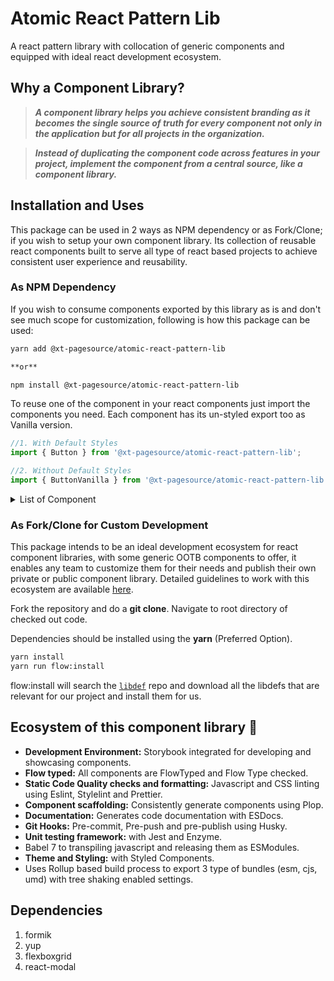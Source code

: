 # Atomic React Pattern Lib

A react pattern library with collocation of generic components and equipped with ideal react development ecosystem.

## Why a Component Library?

> **_A component library helps you achieve consistent branding as it becomes the single source of truth for every component not only in the application but for all projects in the organization._**

> **_Instead of duplicating the component code across features in your project, implement the component from a central source, like a component library._**

## Installation and Uses

This package can be used in 2 ways as NPM dependency or as Fork/Clone; if you wish to setup your own component library. Its collection of reusable react components built to serve all type of react based projects to achieve consistent user experience and reusability.

### As NPM Dependency

If you wish to consume components exported by this library as is and don't see much scope for customization, following is how this package can be used:

```sh
yarn add @xt-pagesource/atomic-react-pattern-lib

**or**

npm install @xt-pagesource/atomic-react-pattern-lib
```

To reuse one of the component in your react components just import the components you need. Each component has its un-styled export too as Vanilla version.

```javascript
//1. With Default Styles
import { Button } from '@xt-pagesource/atomic-react-pattern-lib';

//2. Without Default Styles
import { ButtonVanilla } from '@xt-pagesource/atomic-react-pattern-lib';
```

<details>
  <summary>List of Component</summary>
  
  ## Exported Components
  1. Button, ButtonVanilla
  2. Anchor, AnchorVanilla
  3. Para, ParaVanilla
  4. Heading, HeadingVanilla
  5. FieldError, FieldErrorVanilla
  6. Image, ImageVanilla
  7. Input, InputVanilla
  8. Select, SelectVanilla
  9. Label 
  10. Form
  11. Textarea, TextareaVanilla
  12. InputChoice, InputChoiceVanilla
  13. Modal, ModalVanilla
  14. Popover, PopoverVanilla
  15. Tabs, TabsVanilla
  16. Theme
</details>

### As Fork/Clone for Custom Development

This package intends to be an ideal development ecosystem for react component libraries, with some generic OOTB components to offer, it enables any team to customize them for their needs and publish their own private or public component library. Detailed guidelines to work with this ecosystem are available [here](readme/index.md).

Fork the repository and do a **git clone**. Navigate to root directory of checked out code.

Dependencies should be installed using the **yarn** (Preferred Option).

```sh
yarn install
yarn run flow:install
```

flow:install will search the [`libdef`](https://github.com/flow-typed/flow-typed/blob/master/README.md) repo and download all the libdefs that are relevant for our project and install them for us.

## Ecosystem of this component library 🎉

- **Development Environment:** Storybook integrated for developing and showcasing components.
- **Flow typed:** All components are FlowTyped and Flow Type checked.
- **Static Code Quality checks and formatting:** Javascript and CSS linting using Eslint, Stylelint and Prettier.
- **Component scaffolding:** Consistently generate components using Plop.
- **Documentation:** Generates code documentation with ESDocs.
- **Git Hooks:** Pre-commit, Pre-push and pre-publish using Husky.
- **Unit testing framework:** with Jest and Enzyme.
- Babel 7 to transpiling javascript and releasing them as ESModules.
- **Theme and Styling:** with Styled Components.
- Uses Rollup based build process to export 3 type of bundles (esm, cjs, umd) with tree shaking enabled settings.

## Dependencies

1. formik
2. yup
3. flexboxgrid
4. react-modal

